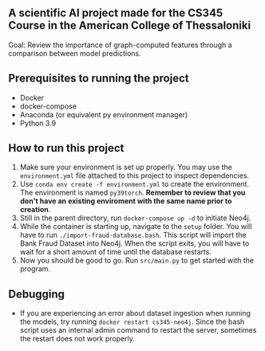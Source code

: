 ## A scientific AI project made for the CS345 Course in the American College of Thessaloniki
Goal: Review the importance of graph-computed features through a comparison between model predictions.

## Prerequisites to running the project
* Docker
* docker-compose
* Anaconda (or equivalent py environment manager)
* Python 3.9

## How to run this project
1. Make sure your environment is set up properly. You may use the `environment.yml` file attached to this project to inspect dependencies.
2. Use `conda env create -f environment.yml` to create the environment. The environment is named `py39torch`. **Remember to review that you don't have an existing enviroment with the same name prior to creation**.
3. Still in the parent directory, run `docker-compose up -d` to initiate Neo4j.
4. While the container is starting up, navigate to the `setup` folder. You will have to run `./import-fraud-database.bash`. This script will import the Bank Fraud Dataset into Neo4j. When the script exits, you will have to wait for a short amount of time until the database restarts.
5. Now you should be good to go. Run `src/main.py` to get started with the program.

## Debugging
* If you are experiencing an error about dataset ingestion when running the models, try running `docker restart cs345-neo4j`. Since the bash script uses an internal admin command to restart the server, sometimes the restart does not work properly.